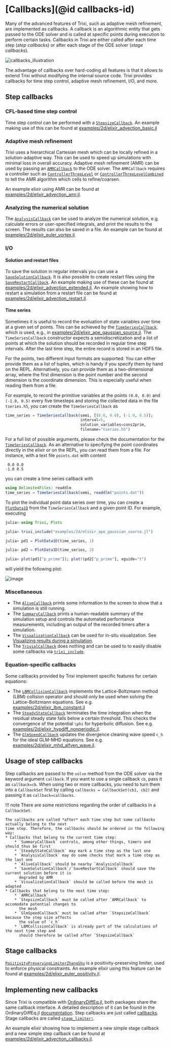 # [Callbacks](@id callbacks-id)
Many of the advanced features of Trixi, such as adaptive mesh refinement, are implemented as
callbacks. A callback is an algorithmic entity that gets passed to the ODE solver and
is called at specific points during execution to perform certain tasks. Callbacks in Trixi are
either called after each time step (*step callbacks*) or after each stage of the ODE
solver (*stage callbacks*).

![callbacks_illustration](https://user-images.githubusercontent.com/65298011/108088616-f690c000-7078-11eb-9dd1-b673eac6cecf.png)

The advantage of callbacks over hard-coding all features is that it allows to extend Trixi without
modifying the internal source code. Trixi provides callbacks for time step
control, adaptive mesh refinement, I/O, and more.

## Step callbacks

### CFL-based time step control
Time step control can be performed with a [`StepsizeCallback`](@ref). An example making use
of this can be found at [examples/2d/elixir\_advection\_basic.jl](https://github.com/trixi-framework/Trixi.jl/blob/main/examples/2d/elixir_advection_basic.jl)

### Adaptive mesh refinement
Trixi uses a hierarchical Cartesian mesh which can be locally refined in a solution-adaptive way.
This can be used to speed up simulations with minimal loss in overall accuracy. Adaptive mesh refinement (AMR) can be used by
passing an [`AMRCallback`](@ref) to the ODE solver. The `AMRCallback` requires a controller such as
[`ControllerThreeLevel`](@ref) or [`ControllerThreeLevelCombined`](@ref) to tell the AMR
algorithm which cells to refine/coarsen.

An example elixir using AMR can be found at [examples/2d/elixir\_advection\_amr.jl](https://github.com/trixi-framework/Trixi.jl/blob/main/examples/2d/elixir_advection_amr.jl).

### Analyzing the numerical solution
The [`AnalysisCallback`](@ref) can be used to analyze the numerical solution, e.g. calculate
errors or user-specified integrals, and print the results to the screen. The results can also be
saved in a file. An example can be found at [examples/2d/elixir\_euler\_vortex.jl](https://github.com/trixi-framework/Trixi.jl/blob/main/examples/2d/elixir_euler_vortex.jl).

### I/O

#### Solution and restart files
To save the solution in regular intervals you can use a [`SaveSolutionCallback`](@ref). It is also
possible to create restart files using the [`SaveRestartCallback`](@ref). An example making use
of these can be found at [examples/2d/elixir\_advection\_extended.jl](https://github.com/trixi-framework/Trixi.jl/blob/main/examples/2d/elixir_advection_extended.jl).
An example showing how to restart a simulation from a restart file can be found at
[examples/2d/elixir\_advection\_restart.jl](https://github.com/trixi-framework/Trixi.jl/blob/main/examples/2d/elixir_advection_restart.jl).

#### Time series
Sometimes it is useful to record the evoluation of state variables over time at
a given set of points. This can be achieved by the [`TimeSeriesCallback`](@ref), which is used,
e.g., in
[examples/2d/elixir\_ape\_gaussian\_source.jl](https://github.com/trixi-framework/Trixi.jl/blob/main/examples/2d/elixir_ape_gaussian_source.jl).
The `TimeSeriesCallback` constructor expects a semidiscretization and a list of points at
which the solution should be recorded in regular time step intervals. After the
last time step, the entire record is stored in an HDF5 file.

For the points, two different input formats are supported: You can either provide
them as a list of tuples, which is handy if you specify them by hand on the
REPL. Alternatively, you can provide them as a two-dimensional array, where the
first dimension is the point number and the second dimension is the
coordinate dimension. This is especially useful when reading them from a file.

For example, to record the primitive variables at the points `(0.0, 0.0)` and
`(-1.0, 0.5)` every five timesteps and storing the collected data in the file
`tseries.h5`, you can create the `TimeSeriesCallback` as
```julia
time_series = TimeSeriesCallback(semi, [(0.0, 0.0), (-1.0, 0.5)];
                                 interval=5,
                                 solution_variables=cons2prim,
                                 filename="tseries.h5")
```
For a full list of possible arguments, please check the documentation for the
[`TimeSeriesCallback`](@ref).
As an alternative to specifying the point coordinates directly in the elixir or
on the REPL, you can read them from a file. For instance, with a text file
`points.dat` with content
```
 0.0 0.0
-1.0 0.5
```
you can create a time series callback with
```julia
using DelimitedFiles: readdlm
time_series = TimeSeriesCallback(semi, readdlm("points.dat"))
```
To plot the individual point data series over time, you can create a
[`PlotData1D`](@ref) from the `TimeSeriesCallback` and a given point ID. For
example, executing
```julia
julia> using Trixi, Plots

julia> trixi_include("examples/2d/elixir_ape_gaussian_source.jl")

julia> pd1 = PlotData1D(time_series, 1)

julia> pd2 = PlotData1D(time_series, 2)

julia> plot(pd1["p_prime"]); plot!(pd2["p_prime"], xguide="t")
```
will yield the following plot:

![image](https://user-images.githubusercontent.com/3637659/115822874-9108d900-a405-11eb-9960-4ca3d535e3c6.png)


### Miscellaneous
* The [`AliveCallback`](@ref) prints some information to the screen to show that a simulation is
  still running.
* The [`SummaryCallback`](@ref) prints a human-readable summary of the simulation setup and controls
  the automated performance measurements, including an output of the recorded timers after a simulation.
* The [`VisualizationCallback`](@ref) can be used for in-situ visualization. See
  [Visualizing results during a simulation](@ref).
* The [`TrivialCallback`](@ref) does nothing and can be used to to easily disable some callbacks
  via [`trixi_include`](@ref).

### Equation-specific callbacks
Some callbacks provided by Trixi implement specific features for certain equations:
* The [`LBMCollisionCallback`](@ref) implements the Lattice-Boltzmann method (LBM) collision
  operator and should only be used when solving the Lattice-Boltzmann equations. See e.g.
  [examples/2d/elixir\_lbm\_constant.jl](https://github.com/trixi-framework/Trixi.jl/blob/main/examples/2d/elixir_lbm_constant.jl)
* The [`SteadyStateCallback`](@ref) terminates the time integration when the residual steady state
  falls below a certain threshold. This checks the convergence of the potential ``\phi`` for
  hyperbolic diffusion. See e.g. [examples/2d/elixir\_hypdiff\_nonperiodic.jl](https://github.com/trixi-framework/Trixi.jl/blob/main/examples/2d/elixir_hypdiff_nonperiodic.jl).
* The [`GlmSpeedCallback`](@ref) updates the divergence cleaning wave speed `c_h` for the ideal
  GLM-MHD equations. See e.g. [examples/2d/elixir\_mhd\_alfven\_wave.jl](https://github.com/trixi-framework/Trixi.jl/blob/main/examples/2d/elixir_mhd_alfven_wave.jl).

## Usage of step callbacks
Step callbacks are passed to the `solve` method from the ODE solver via the keyword argument
`callback`. If you want to use a single callback `cb`, pass it as `callback=cb`. When using two or
more callbacks, you need to turn them into a `CallbackSet` first by calling
`callbacks = CallbackSet(cb1, cb2)` and passing it as `callback=callbacks`.

!!! note
    There are some restrictions regarding the order of callbacks in a `CallbackSet`.

    The callbacks are called *after* each time step but some callbacks actually belong to the next
    time step. Therefore, the callbacks should be ordered in the following way:
    * Callbacks that belong to the current time step:
        * `SummaryCallback` controls, among other things, timers and should thus be first
        * `SteadyStateCallback` may mark a time step as the last one
        * `AnalysisCallback` may do some checks that mark a time step as the last one
        * `AliveCallback` should be nearby `AnalysisCallback`
        * `SaveSolutionCallback`/`SaveRestartCallback` should save the current solution before it is
          degraded by AMR
        * `VisualizationCallback` should be called before the mesh is adapted
    * Callbacks that belong to the next time step:
        * `AMRCallback`
        * `StepsizeCallback` must be called after `AMRCallback` to accomodate potential changes to
          the mesh
        * `GlmSpeedCallback` must be called after `StepsizeCallback` because the step size affects
          the value of `c_h`
        * `LBMCollisionCallback` is already part of the calculations of the next time step and
          should therefore be called after `StepsizeCallback`


## Stage callbacks
[`PositivityPreservingLimiterZhangShu`](@ref) is a positivity-preserving limiter, used to enforce
physical constraints. An example elixir using this feature can be found at
[examples/2d/elixir\_euler\_positivity.jl](https://github.com/trixi-framework/Trixi.jl/blob/main/examples/2d/elixir_euler_positivity.jl).

## Implementing new callbacks
Since Trixi is compatible with [OrdinaryDiffEq.jl](https://github.com/SciML/OrdinaryDiffEq.jl),
both packages share the same callback interface. A detailed description of it can be found in the
OrdinaryDiffEq.jl [documentation](https://diffeq.sciml.ai/latest/).
Step callbacks are just called [callbacks](https://diffeq.sciml.ai/latest/features/callback_functions/).
Stage callbacks are called [`stage_limiter!`](https://diffeq.sciml.ai/latest/solvers/ode_solve/#Explicit-Strong-Stability-Preserving-Runge-Kutta-Methods-for-Hyperbolic-PDEs-(Conservation-Laws)).

An example elixir showing how to implement a new simple stage callback and a new simple step
callback can be found at [examples/2d/elixir\_advection\_callbacks.jl](https://github.com/trixi-framework/Trixi.jl/blob/main/examples/tree_2d_dgsem/elixir_advection_callbacks.jl).
